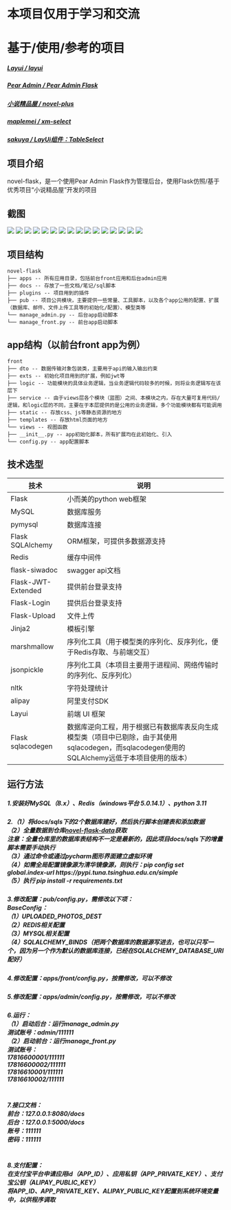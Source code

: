 <h1>本项目仅用于学习和交流</h1>

<h1>基于/使用/参考的项目</h1>
<h5> <a href="https://layui.org.cn/">Layui / layui</a></h5>
<h5> <a href="https://gitee.com/pear-admin/pear-admin-flask">Pear Admin / Pear Admin Flask</a></h5>
<h5> <a href="https://gitee.com/novel_dev_team/novel-plus">小说精品屋 / novel-plus</a></h5>
<h5> <a href="https://gitee.com/maplemei/xm-select">maplemei / xm-select</a></h5>
<h5> <a href="https://gitee.com/lolicode/layui_component_tableselect">sakuya / LayUi组件：TableSelect</a></h5>

## 项目介绍

novel-flask，是一个使用Pear Admin Flask作为管理后台，使用Flask仿照/基于优秀项目“小说精品屋”开发的项目

## 截图

![](./docs/pics/01.png)
![](./docs/pics/02.png)
![](./docs/pics/03.png)
![](./docs/pics/04.png)
![](./docs/pics/05.png)
![](./docs/pics/06.png)
![](./docs/pics/07.png)
![](./docs/pics/08.png)
![](./docs/pics/09.png)
![](./docs/pics/10.png)
![](./docs/pics/11.png)
![](./docs/pics/12.png)
![](./docs/pics/13.png)
![](./docs/pics/14.png)
![](./docs/pics/15.png)
![](./docs/pics/16.png)

## 项目结构

```
novel-flask
├── apps -- 所有应用目录，包括前台front应用和后台admin应用
├── docs -- 存放了一些文档/笔记/sql脚本
├── plugins -- 项目用到的插件
├── pub -- 项目公共模块，主要提供一些常量、工具脚本，以及各个app公用的配置、扩展（数据库、邮件、文件上传工具等的初始化/配置）、模型类等
└── manage_admin.py -- 后台app启动脚本
└── manage_front.py -- 前台app启动脚本
```

## app结构（以前台front app为例）

```
front
├── dto -- 数据传输对象包装类，主要用于api的输入输出约束
├── exts -- 初始化项目用到的扩展，例如jwt等
├── logic -- 功能模块的具体业务逻辑，当业务逻辑代码较多的时候，则将业务逻辑写在该层下
├── service -- 由于views层各个模块（蓝图）之间、本模块之内，存在大量可复用代码/逻辑，和logic层的不同，主要在于本层提供的是公用的业务逻辑，多个功能模块都有可能调用
├── static -- 存放css、js等静态资源的地方
├── templates -- 存放html页面的地方
└── views -- 视图函数
├── __init__.py -- app初始化脚本，所有扩展均在此初始化、引入
└── config.py -- app配置脚本
```

## 技术选型

| 技术                 | 说明                                                                                      |
|--------------------|-----------------------------------------------------------------------------------------|
| Flask              | 小而美的python web框架                                                                        |
| MySQL              | 数据库服务                                                                                   |
| pymysql            | 数据库连接                                                                                   |
| Flask SQLAlchemy   | ORM框架，可提供多数据源支持                                                                         |
| Redis              | 缓存中间件                                                                                   |
| flask-siwadoc      | swagger api文档                                                                           |
| Flask-JWT-Extended | 提供前台登录支持                                                                                |
| Flask-Login        | 提供后台登录支持                                                                                |
| Flask-Upload       | 文件上传                                                                                    |
| Jinja2             | 模板引擎                                                                                    |
| marshmallow        | 序列化工具（用于模型类的序列化、反序列化，便于Redis存取、与前端交互）                                                   |
| jsonpickle         | 序列化工具（本项目主要用于进程间、网络传输时的序列化、反序列化）                                                        |
| nltk               | 字符处理统计                                                                                  |
| alipay             | 阿里支付SDK                                                                                 |
| Layui              | 前端 UI 框架                                                                                |
| Flask sqlacodegen  | 数据库逆向工程，用于根据已有数据库表反向生成模型类（项目中已剔除，由于其使用sqlacodegen，而sqlacodegen使用的SQLAlchemy远低于本项目使用的版本） |

## 运行方法
<h5>1.安装好MySQL（8.x）、Redis（windows平台 5.0.14.1）、python 3.11</h5>
<h5>
2.（1）将docs/sqls下的2个数据库建好，然后执行脚本创建表和添加数据<br>
（2）全量数据到仓库<a href="https://gitee.com/dhqcxf/novel-flask-data">novel-flask-data</a>获取<br>
注意：全量仓库里的数据库表结构不一定是最新的，因此项目docs/sqls下的增量脚本需要手动执行<br>
（3）通过命令或通过pycharm图形界面建立虚拟环境<br>
（4）如需全局配置镜像源为清华镜像源，则执行：pip config set global.index-url https://pypi.tuna.tsinghua.edu.cn/simple <br>
（5）执行 pip install -r requirements.txt<br>
</h5>
<h5>
3.修改配置：pub/config.py，需修改以下项：<br>
BaseConfig：<br>
    （1）UPLOADED_PHOTOS_DEST<br>
    （2）REDIS相关配置<br>
    （3）MYSQL相关配置<br>
    （4）SQLALCHEMY_BINDS（把两个数据库的数据源写进去，也可以只写一个，因为另一个作为默认的数据库连接，已经在SQLALCHEMY_DATABASE_URI配好）
</h5>
<h5>
4.修改配置：apps/front/config.py，按需修改，可以不修改
</h5>
<h5>
5.修改配置：apps/admin/config.py，按需修改，可以不修改
</h5>
<h5>
6.运行：<br>
（1）启动后台：运行manage_admin.py
<br>
测试账号：admin/111111
<br>
（2）启动前台：运行manage_front.py
<br>
测试账号：
<br>
17816600001/111111
<br>
17816600002/111111
<br>
17816610001/111111
<br>
17816610002/111111
<br>
</h5>

<h5>
<br>7.接口文档：<br>
前台：127.0.0.1:8080/docs
<br>
后台：127.0.0.1:5000/docs
<br>
账号：111111
<br>
密码：111111
<br>
</h5>

<h5>
<br>8.支付配置：<br>
在支付宝平台申请应用id（APP_ID）、应用私钥（APP_PRIVATE_KEY）、支付宝公钥（ALIPAY_PUBLIC_KEY）
<br>
将APP_ID、APP_PRIVATE_KEY、ALIPAY_PUBLIC_KEY配置到系统环境变量中，以供程序调取
<br>
</h5>